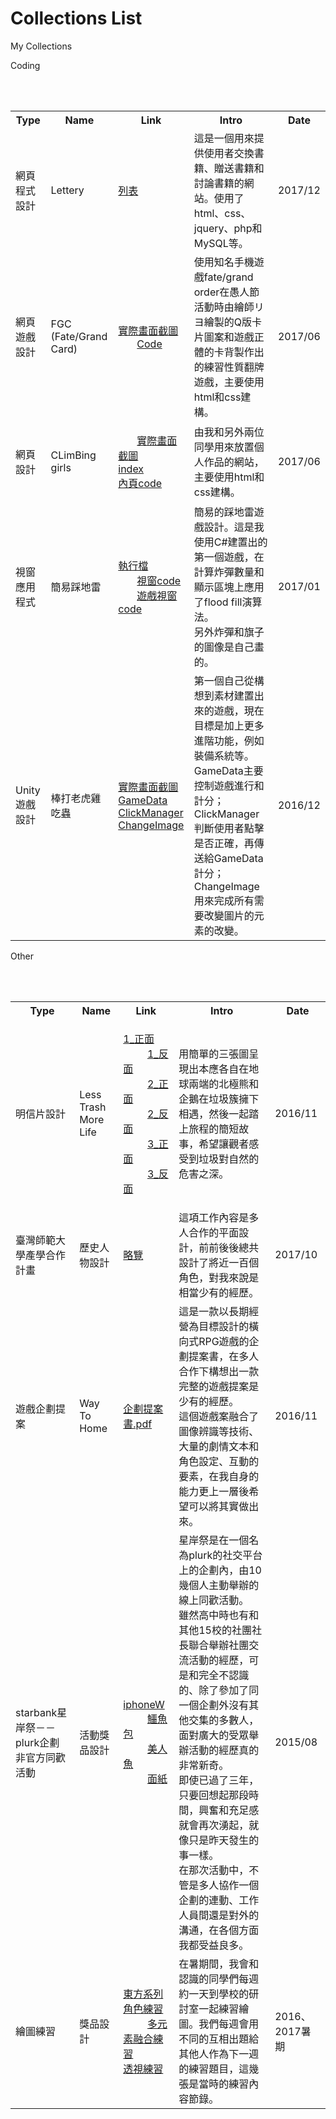 # Collections List
My Collections

Coding
<table>
  <tr>
    <th>Type</th>
    <th>Name</th>
    <th>Link</th>
    <th>Intro</th>
    <th>Date</th>
  </tr>
  <tr>
      <td>網頁程式設計</td>
      <td>Lettery</td>
      <td><a href="Lettery_index.md">列表</a></td>
      <td>這是一個用來提供使用者交換書籍、贈送書籍和討論書籍的網站。使用了html、css、jquery、php和MySQL等。</td>
      <td>2017/12</td>
   </tr>  
  <tr>
      <td>網頁遊戲設計</td>
      <td>FGC (Fate/Grand Card)</td>
      <td><p>
        <a href="https://images.plurk.com/5YGc4Tc5N1RjeHBSCaZz.jpg">實際畫面截圖</a><br>
        <a href="https://www.codepile.net/pile/YMbkpLQ7">Code</a>
        </p></td>
      <td>使用知名手機遊戲fate/grand order在愚人節活動時由繪師リヨ繪製的Q版卡片圖案和遊戲正體的卡背製作出的練習性質翻牌遊戲，主要使用html和css建構。</td>
      <td>2017/06</td>
   </tr>
  <tr>
      <td>網頁設計</td>
      <td>CLimBing girls</td>
      <td><p>
        <a href="https://images.plurk.com/1cDXl0qdk1PaGaGACaZz.jpg">實際畫面截圖</a><br>
        <a href="https://www.codepile.net/pile/QLbKRMnR">index</a><br>
        <a href="https://www.codepile.net/pile/Vg7K3Lgw">內頁code</a>
        </p></td>
      <td>由我和另外兩位同學用來放置個人作品的網站，主要使用html和css建構。</td>
      <td>2017/06</td>
   </tr> 
  <tr>
      <td>視窗應用程式</td>
      <td>簡易踩地雷</td>
      <td><p>
        <a href="https://drive.google.com/open?id=1GS_XwNFrr4r2xz6tEZzPCZ2XuSG3vk1z">執行檔</a><br>
        <a href="https://www.codepile.net/pile/y28jBkOn">視窗code</a><br>
        <a href="https://www.codepile.net/pile/PyzlG2E7">遊戲視窗code</a>
        </p></td>
      <td>簡易的踩地雷遊戲設計。這是我使用C#建置出的第一個遊戲，在計算炸彈數量和顯示區塊上應用了flood fill演算法。<br>另外炸彈和旗子的圖像是自己畫的。</td>
      <td>2017/01</td>
  </tr>  
  <tr>
      <td>Unity遊戲設計</td>
      <td>棒打老虎雞吃蟲</td>
      <td><p>
        <a href="https://images.plurk.com/1k8AKOJlMR9AngX7CaZz.jpg">實際畫面截圖</a><br>
        <a href="https://www.codepile.net/pile/JY6JZGYX">GameData</a><br>
        <a href="https://www.codepile.net/pile/ag3wVngE">ClickManager</a><br>
        <a href="https://www.codepile.net/pile/vGvyVp96">ChangeImage</a>
        </p></td>
      <td>第一個自己從構想到素材建置出來的遊戲，現在目標是加上更多進階功能，例如裝備系統等。<br>GameData主要控制遊戲進行和計分；ClickManager判斷使用者點擊是否正確，再傳送給GameData計分；ChangeImage用來完成所有需要改變圖片的元素的改變。</td>
      <td>2016/12</td>
   </tr>
</table>

Other
<table>
  <tr>
    <th>Type</th>
    <th>Name</th>
    <th>Link</th>
    <th>Intro</th>
    <th>Date</th>
  </tr>
  <tr>
      <td>明信片設計</td>
      <td>Less Trash More Life</td>
      <td><p>
          <a href="https://drive.google.com/open?id=1lMMbO-yBPcVhQbkwdk4kubBgIPCJwgg6">1_正面</a><br>
          <a href="https://drive.google.com/open?id=1fZdYyhpIWEx38UUkZFppyptfVg83_NCC">1_反面</a><br>
          <a href="https://drive.google.com/open?id=1hroH5rOeskvnI2EfZBGv2xmw4f0d4sQP">2_正面</a><br>
          <a href="https://drive.google.com/open?id=10gW6Hw3xrGmxIVfZVM-w5T2e7O6R6Qhc">2_反面</a><br>
          <a href="https://drive.google.com/open?id=1v_0pgE52k_CsLfb6SvXAeOJhRIHDq1nJ">3_正面</a><br>
          <a href="https://drive.google.com/open?id=1AoJ-vmC0-wffUM-1QlrLe4-fKDq4IdqO">3_反面</a>
        </p></td>
      <td>用簡單的三張圖呈現出本應各自在地球兩端的北極熊和企鵝在垃圾簇擁下相遇，然後一起踏上旅程的簡短故事，希望讓觀者感受到垃圾對自然的危害之深。</td>
      <td>2016/11</td>
   </tr>
  <tr>
      <td>臺灣師範大學產學合作計畫</td>
      <td>歷史人物設計</td>
      <td><a href="https://drive.google.com/open?id=1m_zhFD0j7RfMW8_vtpuHdJxcIGZWfykX">略覽</a><br></td>
      <td>這項工作內容是多人合作的平面設計，前前後後總共設計了將近一百個角色，對我來說是相當少有的經歷。</td>
      <td>2017/10</td>
   </tr>
  <tr>
      <td>遊戲企劃提案</td>
      <td>Way To Home</td>
      <td><a href="https://drive.google.com/open?id=1cnOHtnuPHxycO9hDGDx6PJ6CzUrUKUcS">企劃提案書.pdf</a><br></td>
      <td>這是一款以長期經營為目標設計的橫向式RPG遊戲的企劃提案書，在多人合作下構想出一款完整的遊戲提案是少有的經歷。<br>這個遊戲案融合了圖像辨識等技術、大量的劇情文本和角色設定、互動的要素，在我自身的能力更上一層後希望可以將其實做出來。</td>
      <td>2016/11</td>
   </tr>
  <tr>
      <td>starbank星岸祭－－plurk企劃非官方同歡活動</td>
      <td>活動獎品設計</td>
      <td><p>
        <a href="https://drive.google.com/open?id=1HbEmGdn9nzW30fp7FKljZ8n8NX4N22_s">iphoneW</a><br>
          <a href="https://drive.google.com/open?id=19XXXZ1TdtfwkUiPEc2nP68SnAyOqhew3">鱷魚包</a><br>
          <a href="https://drive.google.com/open?id=1c1em65Xgs1csXJEJi5x4yaVHRAjoK8mb">美人魚</a><br>
          <a href="https://drive.google.com/open?id=1RZH2K1RgIqEg9_eG-pfefVZV8ntYDx1s">面紙</a>
        </p></td>
      <td>星岸祭是在一個名為plurk的社交平台上的企劃內，由10幾個人主動舉辦的線上同歡活動。<br>雖然高中時也有和其他15校的社團社長聯合舉辦社團交流活動的經歷，可是和完全不認識的、除了參加了同一個企劃外沒有其他交集的多數人，面對廣大的受眾舉辦活動的經歷真的非常新奇。<br>即使已過了三年，只要回想起那段時間，興奮和充足感就會再次湧起，就像只是昨天發生的事一樣。<br>在那次活動中，不管是多人協作一個企劃的連動、工作人員間還是對外的溝通，在各個方面我都受益良多。</td>
      <td>2015/08</td>
   </tr>
  <tr>
      <td>繪圖練習</td>
      <td>獎品設計</td>
      <td><p>
          <a href="https://drive.google.com/open?id=1K4yhyCbE_Lz-rUCwlaLoLtZ_BFN7wtQa">東方系列角色練習</a><br>
          <a href="https://drive.google.com/open?id=1bRjmn_nZ0CHux7MPRcQpyWK0HN4-fn4n">多元素融合練習</a><br>
        <a href="https://drive.google.com/open?id=1HY1lPLvRK-DcOiL6HRu-2VGTkvvL3k5E">透視練習</a>
        </p></td>
      <td>在暑期間，我會和認識的同學們每週約一天到學校的研討室一起練習繪圖。我們每週會用不同的互相出題給其他人作為下一週的練習題目，這幾張是當時的練習內容節錄。</td>
      <td>2016、2017暑期</td>
   </tr>
</table>
